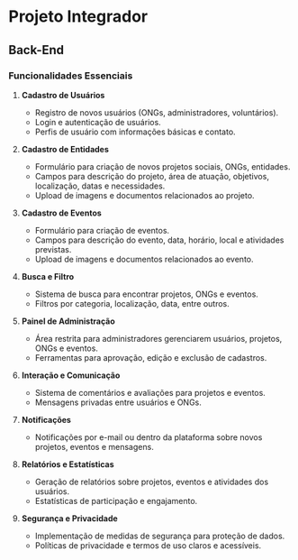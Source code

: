 # Projeto Integrador 

## Back-End

### Funcionalidades Essenciais

1. **Cadastro de Usuários**
   - Registro de novos usuários (ONGs, administradores, voluntários).
   - Login e autenticação de usuários.
   - Perfis de usuário com informações básicas e contato.

2. **Cadastro de Entidades**
   - Formulário para criação de novos projetos sociais, ONGs, entidades.
   - Campos para descrição do projeto, área de atuação, objetivos, localização, datas e necessidades.
   - Upload de imagens e documentos relacionados ao projeto.

3. **Cadastro de Eventos**
   - Formulário para criação de eventos.
   - Campos para descrição do evento, data, horário, local e atividades previstas.
   - Upload de imagens e documentos relacionados ao evento.

4. **Busca e Filtro**
   - Sistema de busca para encontrar projetos, ONGs e eventos.
   - Filtros por categoria, localização, data, entre outros.

5. **Painel de Administração**
   - Área restrita para administradores gerenciarem usuários, projetos, ONGs e eventos.
   - Ferramentas para aprovação, edição e exclusão de cadastros.

6. **Interação e Comunicação**
   - Sistema de comentários e avaliações para projetos e eventos.
   - Mensagens privadas entre usuários e ONGs.

7. **Notificações**
   - Notificações por e-mail ou dentro da plataforma sobre novos projetos, eventos e mensagens.

8. **Relatórios e Estatísticas**
   - Geração de relatórios sobre projetos, eventos e atividades dos usuários.
   - Estatísticas de participação e engajamento.

9. **Segurança e Privacidade**
    - Implementação de medidas de segurança para proteção de dados.
    - Políticas de privacidade e termos de uso claros e acessíveis.

